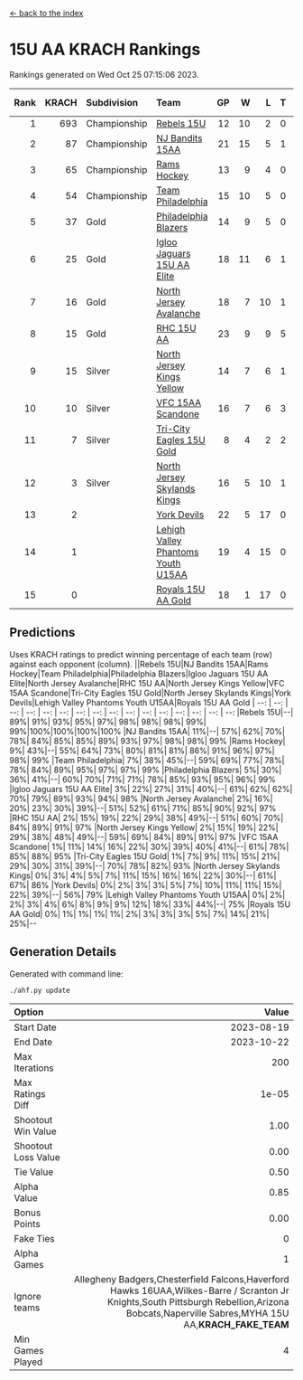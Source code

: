 [<- back to the index](readme.md)
# 15U AA KRACH Rankings
Rankings generated on Wed Oct 25 07:15:06 2023.

Rank|KRACH|Subdivision|Team|GP|W|L|T|OTW|OTL|SoS|Exp Wins|Win Diff
---:|---:|:---|:---|---:|---:|---:|---:|---:|---:|---:|---:|---:
1|693|Championship|[Rebels 15U](https://gamesheetstats.com/seasons/3659/teams/140654/schedule)|12|10|2|0|0|1|704|10.8|-0.0
2|87|Championship|[NJ Bandits 15AA](https://gamesheetstats.com/seasons/3659/teams/140648/schedule)|21|15|5|1|0|1|86|16.4|0.0
3|65|Championship|[Rams Hockey](https://gamesheetstats.com/seasons/3659/teams/140653/schedule)|13|9|4|0|1|2|336|9.9|0.0
4|54|Championship|[Team Philadelphia](https://gamesheetstats.com/seasons/3659/teams/140657/schedule)|15|10|5|0|0|0|107|10.9|0.0
5|37|Gold|[Philadelphia Blazers](https://gamesheetstats.com/seasons/3659/teams/140652/schedule)|14|9|5|0|3|0|28|9.9|0.0
6|25|Gold|[Igloo Jaguars 15U AA Elite](https://gamesheetstats.com/seasons/3659/teams/140645/schedule)|18|11|6|1|1|0|23|12.4|0.0
7|16|Gold|[North Jersey Avalanche](https://gamesheetstats.com/seasons/3659/teams/140649/schedule)|18|7|10|1|1|0|303|8.4|0.0
8|15|Gold|[RHC 15U AA](https://gamesheetstats.com/seasons/3659/teams/140655/schedule)|23|9|9|5|0|1|29|12.4|0.0
9|15|Silver|[North Jersey Kings Yellow](https://gamesheetstats.com/seasons/3659/teams/140650/schedule)|14|7|6|1|0|0|22|8.4|0.0
10|10|Silver|[VFC 15AA Scandone](https://gamesheetstats.com/seasons/3659/teams/140659/schedule)|16|7|6|3|0|1|309|9.4|0.0
11|7|Silver|[Tri-City Eagles 15U Gold](https://gamesheetstats.com/seasons/3659/teams/140658/schedule)|8|4|2|2|0|0|6|5.9|0.0
12|3|Silver|[North Jersey Skylands Kings](https://gamesheetstats.com/seasons/3659/teams/140651/schedule)|16|5|10|1|0|1|57|6.4|0.0
13|2||[York Devils](https://gamesheetstats.com/seasons/3659/teams/140660/schedule)|22|5|17|0|1|2|51|5.9|0.0
14|1||[Lehigh Valley Phantoms Youth U15AA](https://gamesheetstats.com/seasons/3659/teams/140646/schedule)|19|4|15|0|0|0|16|4.9|0.0
15|0||[Royals 15U AA Gold](https://gamesheetstats.com/seasons/3659/teams/140656/schedule)|18|1|17|0|1|0|18|1.9|0.0

## Predictions
Uses KRACH ratings to predict winning percentage of each team (row) against each opponent (column).
||Rebels 15U|NJ Bandits 15AA|Rams Hockey|Team Philadelphia|Philadelphia Blazers|Igloo Jaguars 15U AA Elite|North Jersey Avalanche|RHC 15U AA|North Jersey Kings Yellow|VFC 15AA Scandone|Tri-City Eagles 15U Gold|North Jersey Skylands Kings|York Devils|Lehigh Valley Phantoms Youth U15AA|Royals 15U AA Gold
| --: | --: | --: | --: | --: | --: | --: | --: | --: | --: | --: | --: | --: | --: | --: | --: 
|Rebels 15U|--| 89%| 91%| 93%| 95%| 97%| 98%| 98%| 98%| 99%| 99%|100%|100%|100%|100%
|NJ Bandits 15AA| 11%|--| 57%| 62%| 70%| 78%| 84%| 85%| 85%| 89%| 93%| 97%| 98%| 98%| 99%
|Rams Hockey|  9%| 43%|--| 55%| 64%| 73%| 80%| 81%| 81%| 86%| 91%| 96%| 97%| 98%| 99%
|Team Philadelphia|  7%| 38%| 45%|--| 59%| 69%| 77%| 78%| 78%| 84%| 89%| 95%| 97%| 97%| 99%
|Philadelphia Blazers|  5%| 30%| 36%| 41%|--| 60%| 70%| 71%| 71%| 78%| 85%| 93%| 95%| 96%| 99%
|Igloo Jaguars 15U AA Elite|  3%| 22%| 27%| 31%| 40%|--| 61%| 62%| 62%| 70%| 79%| 89%| 93%| 94%| 98%
|North Jersey Avalanche|  2%| 16%| 20%| 23%| 30%| 39%|--| 51%| 52%| 61%| 71%| 85%| 90%| 92%| 97%
|RHC 15U AA|  2%| 15%| 19%| 22%| 29%| 38%| 49%|--| 51%| 60%| 70%| 84%| 89%| 91%| 97%
|North Jersey Kings Yellow|  2%| 15%| 19%| 22%| 29%| 38%| 48%| 49%|--| 59%| 69%| 84%| 89%| 91%| 97%
|VFC 15AA Scandone|  1%| 11%| 14%| 16%| 22%| 30%| 39%| 40%| 41%|--| 61%| 78%| 85%| 88%| 95%
|Tri-City Eagles 15U Gold|  1%|  7%|  9%| 11%| 15%| 21%| 29%| 30%| 31%| 39%|--| 70%| 78%| 82%| 93%
|North Jersey Skylands Kings|  0%|  3%|  4%|  5%|  7%| 11%| 15%| 16%| 16%| 22%| 30%|--| 61%| 67%| 86%
|York Devils|  0%|  2%|  3%|  3%|  5%|  7%| 10%| 11%| 11%| 15%| 22%| 39%|--| 56%| 79%
|Lehigh Valley Phantoms Youth U15AA|  0%|  2%|  2%|  3%|  4%|  6%|  8%|  9%|  9%| 12%| 18%| 33%| 44%|--| 75%
|Royals 15U AA Gold|  0%|  1%|  1%|  1%|  1%|  2%|  3%|  3%|  3%|  5%|  7%| 14%| 21%| 25%|--

## Generation Details

Generated with command line:
```
./ahf.py update
```

| Option | Value |
| :----- | ----: |
| Start Date | 2023-08-19 |
| End Date | 2023-10-22 |
| Max Iterations | 200 |
| Max Ratings Diff | 1e-05 |
| Shootout Win Value | 1.00 |
| Shootout Loss Value | 0.00 |
| Tie Value | 0.50 |
| Alpha Value | 0.85 |
| Bonus Points | 0.00 |
| Fake Ties | 0 |
| Alpha Games | 1 |
| Ignore teams | Allegheny Badgers,Chesterfield Falcons,Haverford Hawks 16UAA,Wilkes-Barre / Scranton Jr Knights,South Pittsburgh Rebellion,Arizona Bobcats,Naperville Sabres,MYHA 15U AA,__KRACH_FAKE_TEAM__ |
| Min Games Played | 4 |

